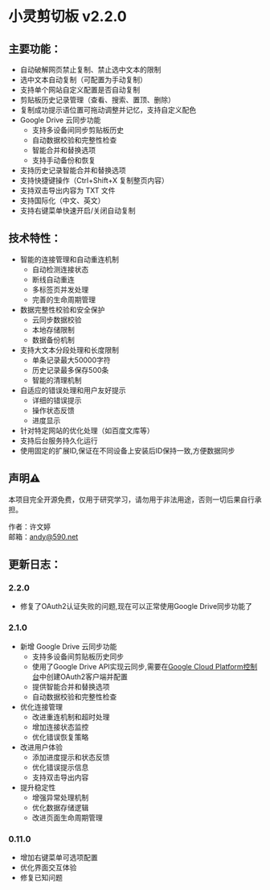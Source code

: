 # 小灵剪切板 v2.2.0

## 主要功能：  
* 自动破解网页禁止复制、禁止选中文本的限制
* 选中文本自动复制（可配置为手动复制）
* 支持单个网站自定义配置是否自动复制
* 剪贴板历史记录管理（查看、搜索、置顶、删除）
* 复制成功提示语位置可拖动调整并记忆，支持自定义配色
* Google Drive 云同步功能
  - 支持多设备间同步剪贴板历史
  - 自动数据校验和完整性检查
  - 智能合并和替换选项
  - 支持手动备份和恢复
* 支持历史记录智能合并和替换选项
* 支持快捷键操作（Ctrl+Shift+X 复制整页内容）
* 支持双击导出内容为 TXT 文件
* 支持国际化（中文、英文）
* 支持右键菜单快速开启/关闭自动复制

## 技术特性：
* 智能的连接管理和自动重连机制
  - 自动检测连接状态
  - 断线自动重连
  - 多标签页并发处理
  - 完善的生命周期管理
* 数据完整性校验和安全保护
  - 云同步数据校验
  - 本地存储限制
  - 数据备份机制
* 支持大文本分段处理和长度限制
  - 单条记录最大50000字符
  - 历史记录最多保存500条
  - 智能的清理机制
* 自适应的错误处理和用户友好提示
  - 详细的错误提示
  - 操作状态反馈
  - 进度显示
* 针对特定网站的优化处理（如百度文库等）
* 支持后台服务持久化运行
* 使用固定的扩展ID,保证在不同设备上安装后ID保持一致,方便数据同步

## 声明⚠️
本项目完全开源免费，仅用于研究学习，请勿用于非法用途，否则一切后果自行承担。

作者：许文婷  
邮箱：andy@590.net

## 更新日志： 
### 2.2.0
* 修复了OAuth2认证失败的问题,现在可以正常使用Google Drive同步功能了

### 2.1.0
* 新增 Google Drive 云同步功能
  - 支持多设备间剪贴板历史同步
  - 使用了Google Drive API实现云同步,需要在[Google Cloud Platform控制台](https://console.cloud.google.com/)中创建OAuth2客户端并配置
  - 提供智能合并和替换选项
  - 自动数据校验和完整性检查
* 优化连接管理
  - 改进重连机制和超时处理
  - 增加连接状态监控
  - 优化错误恢复策略
* 改进用户体验
  - 添加进度提示和状态反馈
  - 优化错误提示信息
  - 支持双击导出内容
* 提升稳定性
  - 增强异常处理机制
  - 优化数据存储逻辑
  - 改进页面生命周期管理

### 0.11.0
* 增加右键菜单可选项配置
* 优化界面交互体验
* 修复已知问题 